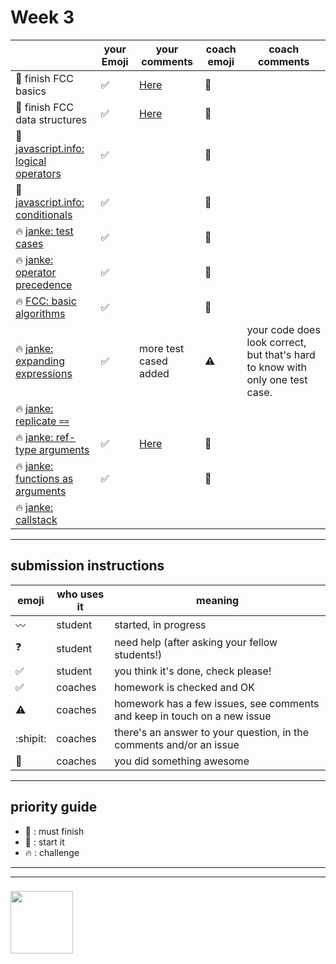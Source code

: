 # Week 3

|  | your Emoji | your comments | coach emoji | coach comments |
| --- | --- | --- | --- | --- |
| :seedling: finish FCC basics |:white_check_mark: |[Here](https://github.com/Berihugebre/javascript-1-homework/blob/master/week-2/fcc-basic-js-pt-2.md) | :green_heart: | |
| :seedling: finish FCC data structures |:white_check_mark: |[Here](https://github.com/Berihugebre/javascript-1-homework/blob/master/week-2/fcc-data-structures.md) | :green_heart: | |
| :dash: [javascript.info: logical operators](./jsinfo-logical-operators.md) | :white_check_mark:| | :green_heart: | |
| :dash: [javascript.info: conditionals](./jsinfo-conditionals.md) |:white_check_mark: | | :green_heart: | |
| :fire: [janke: test cases](./jl-test-cases.md) |:white_check_mark: | | :green_heart: | |
| :fire: [janke: operator precedence](./jl-operator-precedence.md) |:white_check_mark: | | :green_heart: | |
| :fire: [FCC: basic algorithms](./fcc-basic-algorithms.md) | :white_check_mark:| | :green_heart: | |
| :fire: [janke: expanding expressions](./jl-expanding-expressions.md) |:white_check_mark: |more test cased added | :warning: | your code does look correct, but that's hard to know with only one test case.  |
| :fire: [janke: replicate ```==```](./jl-replicate-loose-equality.md) | | | | |
| :fire: [janke: ref-type arguments](./jl-reference-type-arguments.md) |:white_check_mark: |[Here](https://github.com/Berihugebre/javascript-1-homework/blob/master/week-2/jl-functions-ref-type-args.md) | :green_heart: | |
| :fire: [janke: functions as arguments](./jl-functions-as-arguments.md) |:white_check_mark:  | | :green_heart: | |
| :fire: [janke: callstack](./jl-callstack.md) | | | | |





---


## submission instructions

| emoji | who uses it | meaning |
| --- | --- | --- |
|  :wavy_dash: | student | started, in progress  | 
| :question: | student | need help (after asking your fellow students!) | 
| :white_check_mark: | student | you think it's done, check please! | 
| :white_check_mark: | coaches | homework is checked and OK |
| :warning: | coaches | homework has a few issues, see comments and keep in touch on a new issue |
| :shipit: | coaches | there's an answer to your question, in the comments and/or an issue  | 
| :star2: | coaches | you did something awesome |

---

## priority guide

* :seedling: : must finish
* :dash: : start it
* :fire: : challenge

___
___
### <a href="https://hackyourfuture.be" target="_blank"><img src="https://pbs.twimg.com/profile_images/984474625009741824/Bs_qKx6-_400x400.jpg" width="100" height="100"></img></a>
